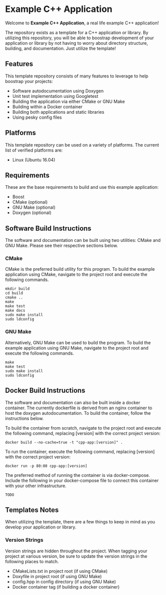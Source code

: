 # Example C++ Application

Welcome to **Example C++ Application**, a real life example C++ application!

The repository exists as a template for a C++ application or library. By utilizing this repository, you will be able to boostrap development of your application or library by not having to worry about directory structure, building, and documentation. Just utilize the template!

## Features

This template repository consists of many features to leverage to help boostrap your projects:

* Software autodocumentation using Doxygen
* Unit test implementation using Googletest
* Building the application via either CMake or GNU Make
* Building within a Docker container
* Building both applications and static libraries
* Using pesky config files

## Platforms

This template repository can be used on a variety of platforms. The current list of verified platforms are:

* Linux (Ubuntu 16.04)

## Requirements

These are the base requirements to build and use this example application:

* Boost
* CMake (optional)
* GNU Make (optional)
* Doxygen (optional)

## Software Build Instructions

The software and documentation can be built using two utilities: CMake and GNU Make. Please see their respective sections below.

### CMake

CMake is the preferred build utility for this program. To build the example application using CMake, navigate to the project root and execute the following commands.

```
mkdir build
cd build
cmake ..
make
make test
make docs
sudo make install
sudo ldconfig
```

### GNU Make

Alternatively, GNU Make can be used to build the program. To build the example application using GNU Make, navigate to the project root and execute the following commands.

```
make
make test
sudo make install
sudo ldconfig
```

## Docker Build Instructions

The software and documentation can also be built inside a docker container. The currently dockerfile is derived from an nginx container to host the doxygen autodocumentation. To build the container, follow the instructions below.

To build the container from scratch, navigate to the project root and execute the following command, replacing [version] with the correct project version:

```
docker build --no-cache=true -t "cpp-app:[version]" .
```

To run the container, execute the following command, replacing [version] with the correct project version:

```
docker run -p 80:80 cpp-app:[version]
```

The preferred method of running the container is via docker-compose. Include the following in your docker-compose file to connect this container with your other infrastructure.

```
TODO
```

## Templates Notes

When utilizing the template, there are a few things to keep in mind as you develop your application or library.

### Version Strings

Version strings are hidden throughout the project. When tagging your project at various version, be sure to update the version strings in the following places to match.

* CMakeLists.txt in project root (if using CMake)
* Doxyfile in project root (if using GNU Make)
* config.hpp in config directory (if using GNU Make)
* Docker container tag (if building a docker container)
